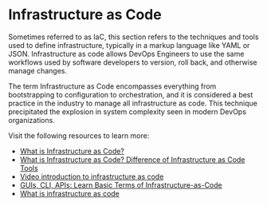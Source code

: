 # Infrastructure as Code

Sometimes referred to as IaC, this section refers to the techniques and tools used to define infrastructure, typically in a markup language like YAML or JSON. Infrastructure as code allows DevOps Engineers to use the same workflows used by software developers to version, roll back, and otherwise manage changes.  

The term Infrastructure as Code encompasses everything from bootstrapping to configuration to orchestration, and it is considered a best practice in the industry to manage all infrastructure as code.  This technique precipitated the explosion in system complexity seen in modern DevOps organizations.

Visit the following resources to learn more:

- [What is Infrastructure as Code?](https://www.youtube.com/watch?v=zWw2wuiKd5o)
- [What is Infrastructure as Code? Difference of Infrastructure as Code Tools](https://www.youtube.com/watch?v=POPP2WTJ8es)
- [Video introduction to infrastructure as code](https://www.youtube.com/watch?v=zWw2wuiKd5o)
- [GUIs, CLI, APIs: Learn Basic Terms of Infrastructure-as-Code](https://thenewstack.io/guis-cli-apis-learn-basic-terms-of-infrastructure-as-code/)
- [What is infrastructure as code](https://www.redhat.com/en/topics/automation/what-is-infrastructure-as-code-iac)
